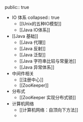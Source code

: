 public:: true

- IO 体系
  collapsed:: true
	- [[Unix的五种IO模型]]
	- [[Java IO体系]]
- [[Java 基础]]
	- [[Java 代理]]
	- [[Java 反射]]
	- [[Java 泛型]]
	- [[Java 字符串比较与常量池]]
	- [[Java 异常体系]]
- 中间件相关
	- [[注册中心]]
	- [[ZooKeeper]]
- 分布式
	- [[ZooKeeper 实现分布式锁]]
- 计算机网络
	- [[计算机网络：自顶向下方法]]
	-